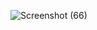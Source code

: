 ![Screenshot (66)](https://github.com/RainieroMendozaJesus/Practica-5.-Redis/assets/147344570/84fd1198-8f09-43af-8db9-30696faef46a)
